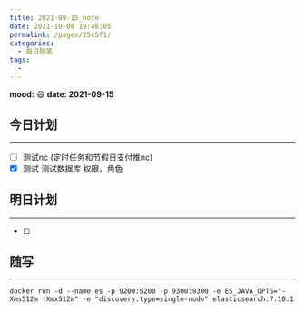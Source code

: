 ```yaml
---
title: 2021-09-15_note
date: 2021-10-08 19:46:05
permalink: /pages/25c5f1/
categories:
  - 每日随笔
tags:
  - 
---
```

**mood:** :smile:  																		**date: 2021-09-15**  
## 今日计划  
------
- [ ]  测试nc (定时任务和节假日支付推nc)
- [x]  测试 测试数据库 权限，角色
## 明日计划  
------
- [ ]  
## 随写 
------

```
docker run -d --name es -p 9200:9200 -p 9300:9300 -e ES_JAVA_OPTS="-Xms512m -Xmx512m" -e "discovery.type=single-node" elasticsearch:7.10.1
```